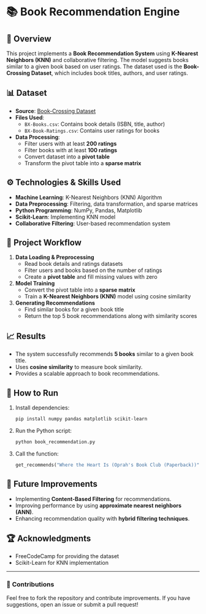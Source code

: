# 📚 Book Recommendation Engine

## 📌 Overview

This project implements a **Book Recommendation System** using **K-Nearest Neighbors (KNN)** and collaborative filtering. The model suggests books similar to a given book based on user ratings. The dataset used is the **Book-Crossing Dataset**, which includes book titles, authors, and user ratings.

## 📊 Dataset

- **Source**: [Book-Crossing Dataset](https://cdn.freecodecamp.org/project-data/books/book-crossings.zip)
- **Files Used**:
  - `BX-Books.csv`: Contains book details (ISBN, title, author)
  - `BX-Book-Ratings.csv`: Contains user ratings for books
- **Data Processing**:
  - Filter users with at least **200 ratings**
  - Filter books with at least **100 ratings**
  - Convert dataset into a **pivot table**
  - Transform the pivot table into a **sparse matrix**

## ⚙️ Technologies & Skills Used

- **Machine Learning**: K-Nearest Neighbors (KNN) Algorithm
- **Data Preprocessing**: Filtering, data transformation, and sparse matrices
- **Python Programming**: NumPy, Pandas, Matplotlib
- **Scikit-Learn**: Implementing KNN model
- **Collaborative Filtering**: User-based recommendation system

## 🚀 Project Workflow

1. **Data Loading & Preprocessing**
   - Read book details and ratings datasets
   - Filter users and books based on the number of ratings
   - Create a **pivot table** and fill missing values with zero
2. **Model Training**
   - Convert the pivot table into a **sparse matrix**
   - Train a **K-Nearest Neighbors (KNN)** model using cosine similarity
3. **Generating Recommendations**
   - Find similar books for a given book title
   - Return the top 5 book recommendations along with similarity scores

## 📈 Results

- The system successfully recommends **5 books** similar to a given book title.
- Uses **cosine similarity** to measure book similarity.
- Provides a scalable approach to book recommendations.

## 🔧 How to Run

1. Install dependencies:
   ```bash
   pip install numpy pandas matplotlib scikit-learn
   ```
2. Run the Python script:
   ```python
   python book_recommendation.py
   ```
3. Call the function:
   ```python
   get_recommends("Where the Heart Is (Oprah's Book Club (Paperback))")
   ```

## 📌 Future Improvements

- Implementing **Content-Based Filtering** for recommendations.
- Improving performance by using **approximate nearest neighbors (ANN)**.
- Enhancing recommendation quality with **hybrid filtering techniques**.

## 🏆 Acknowledgments

- FreeCodeCamp for providing the dataset
- Scikit-Learn for KNN implementation

---

### 🌟 **Contributions**

Feel free to fork the repository and contribute improvements. If you have suggestions, open an issue or submit a pull request!

